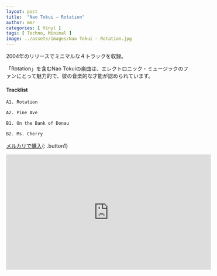 ```yaml
---
layout: post
title:  "Nao Tokui – Rotation"
author: mmr
categories: [ Vinyl ]
tags: [ Techno, Minimal ]
image: ../assets/images/Nao Tokui – Rotation.jpg
---
```


2004年のリリースでミニマルな４トラックを収録。

「Rotation」を含むNao Tokuiの楽曲は、エレクトロニック・ミュージックのファンにとって魅力的で、彼の音楽的な才能が認められています。

#### Tracklist
```md
A1. Rotation

A2. Pine Ave

B1. On the Bank of Donau

B2. Ms. Cherry
```

[メルカリで購入](https://jp.mercari.com/item/m61748434887?afid=6142608987){: .button1}

<iframe width="560" height="315" src="https://www.youtube.com/embed/rniIh6IOhC4?si=6zjfW_1NDLydCqSQ" title="YouTube video player" frameborder="0" allow="accelerometer; autoplay; clipboard-write; encrypted-media; gyroscope; picture-in-picture; web-share" referrerpolicy="strict-origin-when-cross-origin" allowfullscreen></iframe>